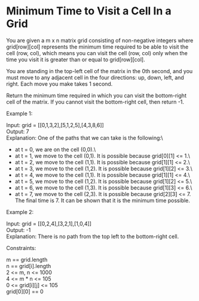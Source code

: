 # Minimum Time to Visit a Cell In a Grid

You are given a m x n matrix grid consisting of non-negative integers where grid[row][col] represents the minimum time required to be able to visit the cell (row, col), which means you can visit the cell (row, col) only when the time you visit it is greater than or equal to grid[row][col].

You are standing in the top-left cell of the matrix in the 0th second, and you must move to any adjacent cell in the four directions: up, down, left, and right. Each move you make takes 1 second.

Return the minimum time required in which you can visit the bottom-right cell of the matrix. If you cannot visit the bottom-right cell, then return -1.

Example 1:

Input: grid = [[0,1,3,2],[5,1,2,5],[4,3,8,6]]\
Output: 7\
Explanation: One of the paths that we can take is the following:\
- at t = 0, we are on the cell (0,0).\
- at t = 1, we move to the cell (0,1). It is possible because grid[0][1] <= 1.\
- at t = 2, we move to the cell (1,1). It is possible because grid[1][1] <= 2.\
- at t = 3, we move to the cell (1,2). It is possible because grid[1][2] <= 3.\
- at t = 4, we move to the cell (1,1). It is possible because grid[1][1] <= 4.\
- at t = 5, we move to the cell (1,2). It is possible because grid[1][2] <= 5.\
- at t = 6, we move to the cell (1,3). It is possible because grid[1][3] <= 6.\
- at t = 7, we move to the cell (2,3). It is possible because grid[2][3] <= 7.\
The final time is 7. It can be shown that it is the minimum time possible.

Example 2:

Input: grid = [[0,2,4],[3,2,1],[1,0,4]]\
Output: -1\
Explanation: There is no path from the top left to the bottom-right cell.
 
Constraints:

m == grid.length\
n == grid[i].length\
2 <= m, n <= 1000\
4 <= m * n <= 105\
0 <= grid[i][j] <= 105\
grid[0][0] == 0
